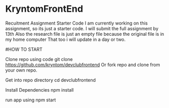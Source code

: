 # KryntomFrontEnd

Recuitment Assignment Starter Code
I am currently working on this assignment, so its just a starter code.
I will submit the full assignment by 13th
Also the research file is just an empty file because the original file is in my home computer
That too i will update in a day or two.

#HOW TO START

Clone repo using code git clone https://github.com/kryntom/devclubfrontend Or fork repo and clone from your own repo.

Get into repo directory cd devclubfrontend

Install Dependencies npm install

run app using npm start
